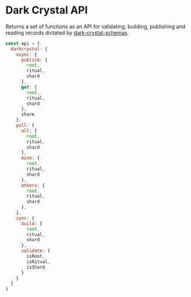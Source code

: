 # Dark Crystal API

Returns a set of functions as an API for validating, building, publishing and reading records dictated by [dark-crystal-schemas](https://github.com/blockades/dark-crystal').

```js
const api = {
  darkcrystal: {
    async: {
      publish: {
        root,
        ritual,
        shard
      },
      get: {
        root,
        ritual,
        shard
      },
      share
    },
    pull: {
      all: {
        root,
        ritual,
        shard
      },
      mine: {
        root,
        ritual,
        shard
      },
      others: {
        root,
        ritual,
        shard
      },
    },
    sync: {
      build: {
        root,
        ritual,
        shard
      },
      validate: {
        isRoot,
        isRitual,
        isShard
      }
    }
  }
}
```
